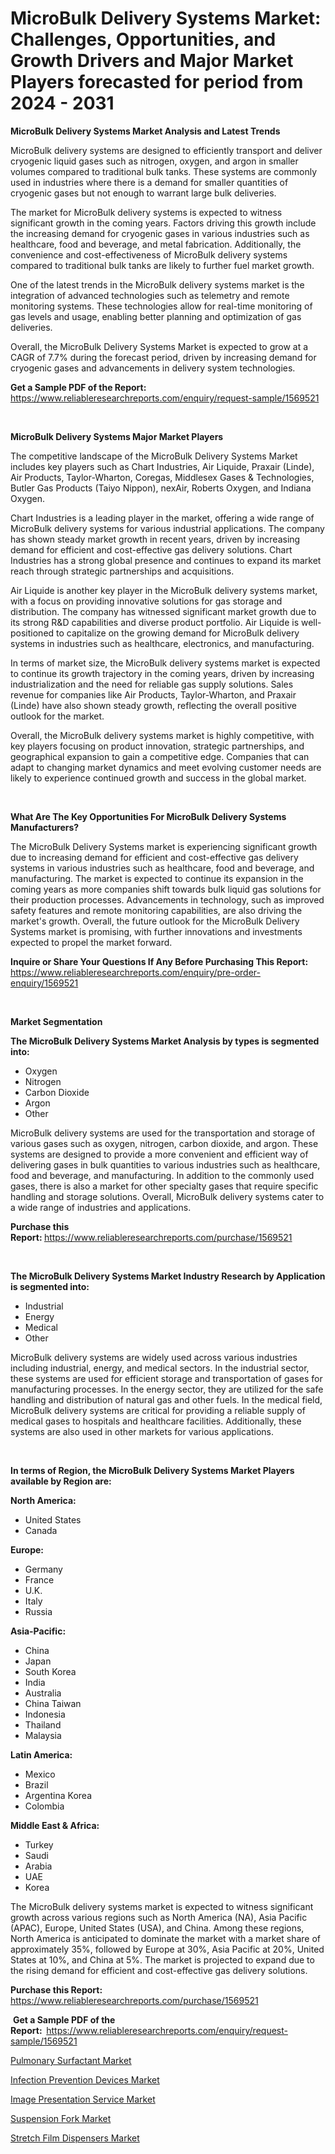 <p><h1>MicroBulk Delivery Systems Market: Challenges, Opportunities, and Growth Drivers and Major Market Players forecasted for period from 2024 - 2031</h1></p><p><strong>MicroBulk Delivery Systems Market Analysis and Latest Trends</strong></p>
<p><p>MicroBulk delivery systems are designed to efficiently transport and deliver cryogenic liquid gases such as nitrogen, oxygen, and argon in smaller volumes compared to traditional bulk tanks. These systems are commonly used in industries where there is a demand for smaller quantities of cryogenic gases but not enough to warrant large bulk deliveries.</p><p>The market for MicroBulk delivery systems is expected to witness significant growth in the coming years. Factors driving this growth include the increasing demand for cryogenic gases in various industries such as healthcare, food and beverage, and metal fabrication. Additionally, the convenience and cost-effectiveness of MicroBulk delivery systems compared to traditional bulk tanks are likely to further fuel market growth.</p><p>One of the latest trends in the MicroBulk delivery systems market is the integration of advanced technologies such as telemetry and remote monitoring systems. These technologies allow for real-time monitoring of gas levels and usage, enabling better planning and optimization of gas deliveries.</p><p>Overall, the MicroBulk Delivery Systems Market is expected to grow at a CAGR of 7.7% during the forecast period, driven by increasing demand for cryogenic gases and advancements in delivery system technologies.</p></p>
<p><strong>Get a Sample PDF of the Report:&nbsp;</strong> <a href="https://www.reliableresearchreports.com/enquiry/request-sample/1569521">https://www.reliableresearchreports.com/enquiry/request-sample/1569521</a></p>
<p>&nbsp;</p>
<p><strong>MicroBulk Delivery Systems Major Market Players</strong></p>
<p><p>The competitive landscape of the MicroBulk Delivery Systems Market includes key players such as Chart Industries, Air Liquide, Praxair (Linde), Air Products, Taylor-Wharton, Coregas, Middlesex Gases & Technologies, Butler Gas Products (Taiyo Nippon), nexAir, Roberts Oxygen, and Indiana Oxygen.</p><p>Chart Industries is a leading player in the market, offering a wide range of MicroBulk delivery systems for various industrial applications. The company has shown steady market growth in recent years, driven by increasing demand for efficient and cost-effective gas delivery solutions. Chart Industries has a strong global presence and continues to expand its market reach through strategic partnerships and acquisitions.</p><p>Air Liquide is another key player in the MicroBulk delivery systems market, with a focus on providing innovative solutions for gas storage and distribution. The company has witnessed significant market growth due to its strong R&D capabilities and diverse product portfolio. Air Liquide is well-positioned to capitalize on the growing demand for MicroBulk delivery systems in industries such as healthcare, electronics, and manufacturing.</p><p>In terms of market size, the MicroBulk delivery systems market is expected to continue its growth trajectory in the coming years, driven by increasing industrialization and the need for reliable gas supply solutions. Sales revenue for companies like Air Products, Taylor-Wharton, and Praxair (Linde) have also shown steady growth, reflecting the overall positive outlook for the market.</p><p>Overall, the MicroBulk delivery systems market is highly competitive, with key players focusing on product innovation, strategic partnerships, and geographical expansion to gain a competitive edge. Companies that can adapt to changing market dynamics and meet evolving customer needs are likely to experience continued growth and success in the global market.</p></p>
<p>&nbsp;</p>
<p><strong>What Are The Key Opportunities For MicroBulk Delivery Systems Manufacturers?</strong></p>
<p><p>The MicroBulk Delivery Systems market is experiencing significant growth due to increasing demand for efficient and cost-effective gas delivery systems in various industries such as healthcare, food and beverage, and manufacturing. The market is expected to continue its expansion in the coming years as more companies shift towards bulk liquid gas solutions for their production processes. Advancements in technology, such as improved safety features and remote monitoring capabilities, are also driving the market's growth. Overall, the future outlook for the MicroBulk Delivery Systems market is promising, with further innovations and investments expected to propel the market forward.</p></p>
<p><strong>Inquire or Share Your Questions If Any Before Purchasing This Report:</strong> <a href="https://www.reliableresearchreports.com/enquiry/pre-order-enquiry/1569521">https://www.reliableresearchreports.com/enquiry/pre-order-enquiry/1569521</a></p>
<p>&nbsp;</p>
<p><strong>Market Segmentation</strong></p>
<p><strong>The MicroBulk Delivery Systems Market Analysis by types is segmented into:</strong></p>
<p><ul><li>Oxygen</li><li>Nitrogen</li><li>Carbon Dioxide</li><li>Argon</li><li>Other</li></ul></p>
<p><p>MicroBulk delivery systems are used for the transportation and storage of various gases such as oxygen, nitrogen, carbon dioxide, and argon. These systems are designed to provide a more convenient and efficient way of delivering gases in bulk quantities to various industries such as healthcare, food and beverage, and manufacturing. In addition to the commonly used gases, there is also a market for other specialty gases that require specific handling and storage solutions. Overall, MicroBulk delivery systems cater to a wide range of industries and applications.</p></p>
<p><strong>Purchase this Report:&nbsp;</strong><a href="https://www.reliableresearchreports.com/purchase/1569521">https://www.reliableresearchreports.com/purchase/1569521</a></p>
<p>&nbsp;</p>
<p><strong>The MicroBulk Delivery Systems Market Industry Research by Application is segmented into:</strong></p>
<p><ul><li>Industrial</li><li>Energy</li><li>Medical</li><li>Other</li></ul></p>
<p><p>MicroBulk delivery systems are widely used across various industries including industrial, energy, and medical sectors. In the industrial sector, these systems are used for efficient storage and transportation of gases for manufacturing processes. In the energy sector, they are utilized for the safe handling and distribution of natural gas and other fuels. In the medical field, MicroBulk delivery systems are critical for providing a reliable supply of medical gases to hospitals and healthcare facilities. Additionally, these systems are also used in other markets for various applications.</p></p>
<p>&nbsp;</p>
<p><strong>In terms of Region, the MicroBulk Delivery Systems Market Players available by Region are:</strong></p>
<p>
    <p> <strong> North America: </strong>
        <ul>
            <li>United States</li>
            <li>Canada</li>
        </ul>
        </p> 
    <p> <strong> Europe: </strong>
        <ul>
            <li>Germany</li>
            <li>France</li>
            <li>U.K.</li>
            <li>Italy</li>
            <li>Russia</li>
        </ul>
        </p> 
    <p> <strong> Asia-Pacific: </strong>
        <ul>
            <li>China</li>
            <li>Japan</li>
            <li>South Korea</li>
            <li>India</li>
            <li>Australia</li>
            <li>China Taiwan</li>
            <li>Indonesia</li>
            <li>Thailand</li>
            <li>Malaysia</li>
        </ul>
        </p> 
    <p> <strong> Latin America: </strong>
        <ul>
            <li>Mexico</li>
            <li>Brazil</li>
            <li>Argentina Korea</li>
            <li>Colombia</li>
        </ul>
        </p> 
    <p> <strong> Middle East & Africa: </strong>
        <ul>
            <li>Turkey</li>
            <li>Saudi</li>
            <li>Arabia</li>
            <li>UAE</li>
            <li>Korea</li>
        </ul>
    </p>
    </p>
<p><p>The MicroBulk delivery systems market is expected to witness significant growth across various regions such as North America (NA), Asia Pacific (APAC), Europe, United States (USA), and China. Among these regions, North America is anticipated to dominate the market with a market share of approximately 35%, followed by Europe at 30%, Asia Pacific at 20%, United States at 10%, and China at 5%. The market is projected to expand due to the rising demand for efficient and cost-effective gas delivery solutions.</p></p>
<p><strong>Purchase this Report: </strong><a href="https://www.reliableresearchreports.com/purchase/1569521">https://www.reliableresearchreports.com/purchase/1569521</a></p>
<p>&nbsp;<strong>Get a Sample PDF of the Report:&nbsp;&nbsp;</strong><a href="https://www.reliableresearchreports.com/enquiry/request-sample/1569521">https://www.reliableresearchreports.com/enquiry/request-sample/1569521</a></p>
<p><strong></strong></p>
<p><p><a href="https://github.com/ashepherd82/Market-Research-Report-List-3/blob/main/pulmonary-surfactant-market.md">Pulmonary Surfactant Market</a></p><p><a href="https://issuu.com/reportprime-2/docs/infection-prevention-devices-market-size-2030.pptx">Infection Prevention Devices Market</a></p><p><a href="https://issuu.com/reportprime-2/docs/image-presentation-service-market-size-2030.pptx">Image Presentation Service Market</a></p><p><a href="https://github.com/myacatherineblakecaczo9vcsw/Market-Research-Report-List-1/blob/main/suspension-fork-market.md">Suspension Fork Market</a></p><p><a href="https://github.com/irfadac/Market-Research-Report-List-2/blob/main/stretch-film-dispensers-market.md">Stretch Film Dispensers Market</a></p></p>